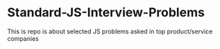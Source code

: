 # Standard-JS-Interview-Problems
This is repo is about selected JS problems asked in top product/service companies

